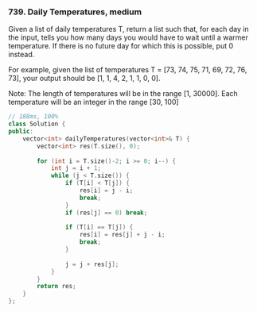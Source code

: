 ### 739. Daily Temperatures, medium
Given a list of daily temperatures T, return a list such that, for each day in the input, tells you how many days you would have to wait until a warmer temperature. If there is no future day for which this is possible, put 0 instead.

For example, given the list of temperatures T = [73, 74, 75, 71, 69, 72, 76, 73], your output should be [1, 1, 4, 2, 1, 1, 0, 0].

Note: The length of temperatures will be in the range [1, 30000]. Each temperature will be an integer in the range [30, 100]
```c++
// 188ms, 100%
class Solution {
public:
    vector<int> dailyTemperatures(vector<int>& T) {
        vector<int> res(T.size(), 0);
        
        for (int i = T.size()-2; i >= 0; i--) {
            int j = i + 1;
            while (j < T.size()) {
                if (T[i] < T[j]) {
                    res[i] = j - i;
                    break;
                }
                if (res[j] == 0) break;
                
                if (T[i] == T[j]) {
                    res[i] = res[j] + j - i;
                    break;
                }
                
                j = j + res[j];
            }
        }
        return res;
    }
};
```
